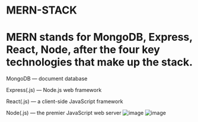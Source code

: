 # MERN-STACK

# MERN stands for MongoDB, Express, React, Node, after the four key technologies that make up the stack.

MongoDB — document database

Express(.js) — Node.js web framework

React(.js) — a client-side JavaScript framework

Node(.js) — the premier JavaScript web server
![image](https://github.com/VikkyCse/MERN-STACK/assets/126576893/ef5ac517-5e35-4d58-9fe5-fccb899a05fe)
![image](https://github.com/VikkyCse/MERN-STACK/assets/126576893/d1c56657-ab84-46f2-b10c-1df4ab2765a9)

